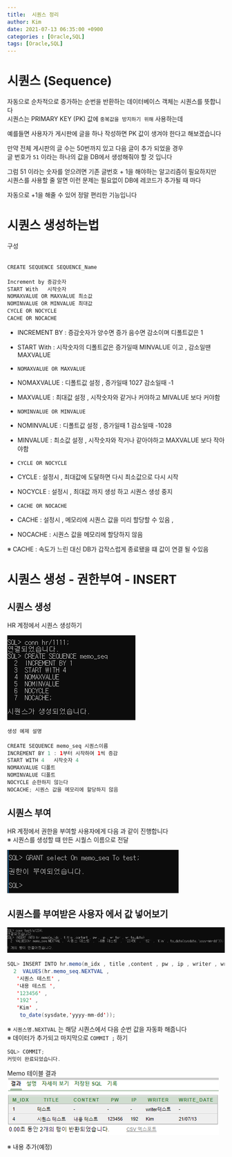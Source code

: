 ```yaml
---
title:  시퀀스 정리
author: Kim
date: 2021-07-13 06:35:00 +0900
categories : [Oracle,SQL]
tags: [Oracle,SQL]
---
```



# 시퀀스 (Sequence)

자동으로 순차적으로 증가하는 순번을 반환하는 데이터베이스 객체는 시퀀스를 뜻합니다<br>
시퀀스는 PRIMARY KEY (PK) 값에 ``` 중복값을 방지하기 위해 ``` 사용하는데<br>

예를들면 사용자가 게시판에 글을 하나 작성하면 PK 값이 생겨야 한다고 해보겠습니다<br>

만약 전체 게시판의 글 수는 50번까지 있고 다음 글이 추가 되었을 경우<br>
글 번호가 ```51``` 이라는 하나의 값을 DB에서 생성해줘야 할 것 입니다<br>

그럼 51 이라는 숫자를 얻으려면 기존 글번호 + 1을 해야하는 알고리즘이 필요하지만<br>
시퀀스를 사용할 줄 알면 이런 문제는 필요없이 DB에 레코드가 추가될 때 마다<br>

자동으로 +1을 해줄 수 있어 정말 편리한 기능입니다<br>

# 시퀀스 생성하는법

구성<br>

```java

CREATE SEQUENCE SEQUENCE_Name

Increment by 증감숫자
START With   시작숫자
NOMAXVALUE OR MAXVALUE 최소값
NOMINVALUE OR MINVALUE 최대값
CYCLE OR NOCYCLE
CACHE OR NOCACHE 
```

* INCREMENT BY : 증감숫자가 양수면 증가 음수면 감소이며 디폴트값은 1
* START With : 시작숫자의 디폴트값은 증가일때 MINVALUE 이고 , 감소일땐 MAXVALUE

* ```NOMAXVALUE OR MAXVALUE```
* NOMAXVALUE :  디폴트값 설정 , 증가일때 1027 감소일때 -1
* MAXVALUE : 최대값 설정 , 시작숫자와 같거나 커야하고 MIVALUE 보다 커야함

* ```NOMINVALUE OR MINVALUE```
* NOMINVALUE : 디폴트값 설정 , 증가일때 1 감소일때 -1028
* MINVALUE : 최소값 설정 , 시작숫자와 작거나 같아야하고 MAXVALUE 보다 작아야함

* ```CYCLE OR NOCYCLE```
* CYCLE   : 설정시 , 최대값에 도달하면 다시 최소값으로 다시 시작
* NOCYCLE : 설정시 , 최대값 까지 생성 하고 시퀀스 생성 중지

* ```CACHE OR NOCACHE```
* CACHE   : 설정시 , 메모리에 시퀀스 값을 미리 할당할 수 있음 ,
* NOCACHE : 시퀀스 값을 메모리에 할당하지 않음

※ CACHE : 속도가 느린 대신 DB가 갑작스럽게 종료됐을 떄 값이 연결 될 수있음<br>


# 시퀀스 생성 - 권한부여 - INSERT


## 시퀀스 생성<br>

HR 계정에서 시퀀스 생성하기

<img src = "/post/Oracle/create_seq.png"><br>


```java
생성 예제 설명

CREATE SEQUENCE memo_seq 시퀀스이름
INCREMENT BY 1 : 1부터 시작하여 1씩 증감 
START WITH 4   시작숫자 4
NOMAXVALUE 디폴트
NOMINVALUE 디폴트
NOCYCLE 순한하지 않는다
NOCACHE; 시퀀스 값을 메모리에 할당하지 않음
```



## 시퀀스 부여<br>

HR 계정에서 권한을 부여할 사용자에게 다음 과 같이 진행합니다<br>
※ 시퀀스를 생성할 떄 만든 시퀄스 이름으로 전달<br>

<img src = "/post/Oracle/grant_test.png">

## 시퀀스를 부여받은 사용자 에서 값 넣어보기 <br>

<img src = "/post/Oracle/seq_test.png">

```java
SQL> INSERT INTO hr.memo(m_idx , title ,content , pw , ip , writer , write_date)
  2  VALUES(hr.memo_seq.NEXTVAL ,
   '시퀀스 테스트' ,
   '내용 테스트 ',
   '123456' ,
   '192' ,
   'Kim' ,
    to_date(sysdate,'yyyy-mm-dd'));
```
※ ```시퀀스명.NEXTVAL``` 는 해당 시퀀스에서 다음 순번 값을 자동화 해줍니다<br>
※ 데이터가 추가되고 마지막으로 ``` COMMIT ; ``` 하기<br>

```java
SQL> COMMIT;
커밋이 완료되었습니다.
```
Memo 테이블 결과<br>
<img src = "/post/Oracle/seq_res.png"><br>

※ 내용 추가(예정)
